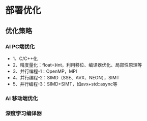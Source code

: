 # 部署优化
## 优化策略
### AI PC端优化
- 1、C/C++化
- 2、精度量化：float=》int，利用移位、编译器优化、局部性原理等
- 3、并行编程-1：OpenMP，MPI
- 4、并行编程-2：SIMD（SSE、AVX、NEON），SIMT
- 5、并行编程-3：SIMD+SIMT，如avx+std::async等

### AI 移动端优化

### 深度学习编译器
